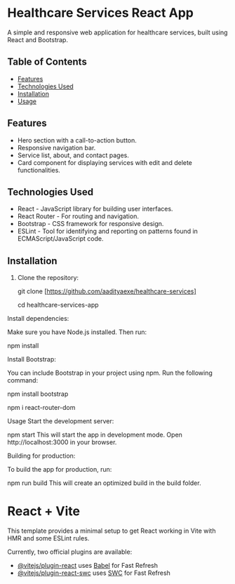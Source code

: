 
# Healthcare Services React App

A simple and responsive web application for healthcare services, built using React and Bootstrap.

## Table of Contents

- [Features](#features)
- [Technologies Used](#technologies-used)
- [Installation](#installation)
- [Usage](#usage)


## Features

- Hero section with a call-to-action button.
- Responsive navigation bar.
- Service list, about, and contact pages.
- Card component for displaying services with edit and delete functionalities.

## Technologies Used

- React - JavaScript library for building user interfaces.
- React Router - For routing and navigation.
- Bootstrap - CSS framework for responsive design.
- ESLint - Tool for identifying and reporting on patterns found in ECMAScript/JavaScript code.

## Installation

1. Clone the repository:

   
   git clone [https://github.com/aadityaexe/healthcare-services]
   
   cd healthcare-services-app
  
Install dependencies:

Make sure you have Node.js installed. Then run:

npm install

Install Bootstrap:

You can include Bootstrap in your project using npm. Run the following command:

npm install bootstrap

npm i react-router-dom

Usage
Start the development server:

npm start
This will start the app in development mode. Open http://localhost:3000 in your browser.

Building for production:

To build the app for production, run:

npm run build
This will create an optimized build in the build folder.










# React + Vite

This template provides a minimal setup to get React working in Vite with HMR and some ESLint rules.

Currently, two official plugins are available:

- [@vitejs/plugin-react](https://github.com/vitejs/vite-plugin-react/blob/main/packages/plugin-react/README.md) uses [Babel](https://babeljs.io/) for Fast Refresh
- [@vitejs/plugin-react-swc](https://github.com/vitejs/vite-plugin-react-swc) uses [SWC](https://swc.rs/) for Fast Refresh
